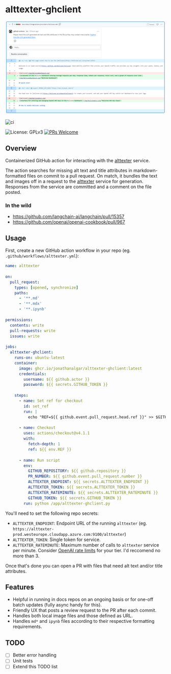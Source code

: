 # alttexter-ghclient

[![Screenshot of alttexter-ghclient having made commit and raised review comment](example.png "alttexter-ghclient commit and review")](https://github.com/jonathanalgar/langchain/pull/3/files#diff-13f93b90ba1f5e943cfbd17a52a1ab71a43c3dd7797e96f959cc17dccaaac198)

![ci](https://github.com/jonathanalgar/alttexter-ghclient/actions/workflows/build-docker.yml/badge.svg)

![License: GPLv3](https://img.shields.io/badge/license-GPLv3-blue) [![PRs Welcome](https://img.shields.io/badge/PRs-welcome-brightgreen.svg?style=flat-square)](https://makeapullrequest.com)

## Overview

Containerized GitHub action for interacting with the [alttexter](https://github.com/jonathanalgar/alttexter) service.

The action searches for missing alt text and title attributes in markdown-formatted files on commit to a pull request. On match, it bundles the text and images off in a request to the [alttexter](https://github.com/jonathanalgar/alttexter) service for generation. Responses from the service are committed and a comment on the file posted.

### In the wild

* https://github.com/langchain-ai/langchain/pull/15357
* https://github.com/openai/openai-cookbook/pull/967

## Usage

First, create a new GitHub action workflow in your repo (eg. `.github/workflows/alttexter.yml`):

```yaml
name: alttexter

on:
  pull_request:
    types: [opened, synchronize]
    paths:
      - '**.md'
      - '**.mdx'
      - '**.ipynb'
      
permissions:
  contents: write
  pull-requests: write
  issues: write

jobs:
  alttexter-ghclient:
    runs-on: ubuntu-latest
    container: 
      image: ghcr.io/jonathanalgar/alttexter-ghclient:latest
      credentials:
        username: ${{ github.actor }}
        password: ${{ secrets.GITHUB_TOKEN }}

    steps:
      - name: Set ref for checkout
        id: set_ref
        run: |
          echo "REF=${{ github.event.pull_request.head.ref }}" >> $GITHUB_ENV

      - name: Checkout
        uses: actions/checkout@v4.1.1
        with:
          fetch-depth: 1
          ref: ${{ env.REF }}

      - name: Run script
        env:
          GITHUB_REPOSITORY: ${{ github.repository }}
          PR_NUMBER: ${{ github.event.pull_request.number }}
          ALTTEXTER_ENDPOINT: ${{ secrets.ALTTEXTER_ENDPOINT }}
          ALTTEXTER_TOKEN: ${{ secrets.ALTTEXTER_TOKEN }}
          ALTTEXTER_RATEMINUTE: ${{ secrets.ALTTEXTER_RATEMINUTE }}
          GITHUB_TOKEN: ${{ secrets.GITHUB_TOKEN }}
        run: python /app/alttexter-ghclient.py
```

You'll need to set the following repo secrets:

* `ALTTEXTER_ENDPOINT`: Endpoint URL of the running `alttexter` (eg. `https://alttexter-prod.westeurope.cloudapp.azure.com:9100/alttexter`)
* `ALTTEXTER_TOKEN`: Single token for service.
* `ALTTEXTER_RATEMINUTE`: Maximum number of calls to `alttexter` service per minute. Consider [OpenAI rate limits](https://platform.openai.com/docs/guides/rate-limits) for your tier. I'd reccomend no more than 3.

Once that's done you can open a PR with files that need alt text and/or title attributes.

## Features

* Helpful in running in docs repos on an ongoing basis or for one-off batch updates (fully async handy for this).
* Friendly UX that posts a review request to the PR after each commit.
* Handles both local image files and those defined as URL.
* Handles `md*` and `ipynb` files according to their respective formatting requirements.

## TODO

- [ ] Better error handling
- [ ] Unit tests
- [ ] Extend this TODO list
